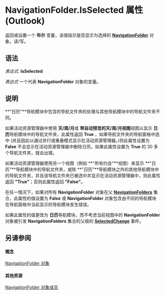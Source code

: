 
# NavigationFolder.IsSelected 属性 (Outlook)

返回或设置一个 **布尔** 变量，该值指示是否显示为选择的 **[NavigationFolder](c8d7aabb-58ba-df5e-ccdc-06f73db7726c.md)** 对象。读/写。


## 语法

 _表达式_. **IsSelected**

 _表达式_ 一个代表 **NavigationFolder** 对象的变量。


## 说明

 **"日历"**导航模块中包含的导航文件夹的处理与其他导航模块中的导航文件夹不同。

如果活动资源管理器中使用 **天/周/月**或 **带自动预览的天/周/月视图**视图以显示 **日历**导航模块中的导航文件夹，此属性返回 **True** ，如果导航文件夹的导航窗格中选中 (并且因此以通过并行或重叠模式显示在活动资源管理器。)将此属性设置为 **False** 不会显示在活动资源管理器中删除日历。如果此属性设置为 **True** 的 30 多个导航文件夹，就会出错。

如果活动资源管理器使用另一个视图（例如 **"所有约会"**视图）来显示 **"日历"**导航模块中的导航文件夹，或除 **"日历"**导航模块之外的其他导航模块中的导航文件夹，并且该导航文件夹已被选中并显示在活动资源管理器中，则此属性返回 **"True"**；否则此属性返回 **"False"**。

在任一情况下，如果对所有 **NavigationFolder** 对象在父 **[NavigationFolders](ecff93b8-0c3f-5f31-5b61-c46d2622d2af.md)** 集合，此属性的值设置为 **False** 或 **NavigationFolder** 对象包含由不同的导航模块在导航窗格中当前显示的导航模块发生错误。

如果此属性的值更改为 **日历**导航模块，而不考虑当前视图中的 **NavigationFolder** 对象被引发 **NavigationFolders** 集合的父级的 **[SelectedChange](eb55ed92-1925-9aaa-8fd6-9280cfc8aa47.md)** 事件。


## 另请参阅


#### 概念


[NavigationFolder 对象](c8d7aabb-58ba-df5e-ccdc-06f73db7726c.md)
#### 其他资源


[NavigationFolder 对象成员](1ec2e16d-c7ca-86b1-9283-839a2b9aca05.md)